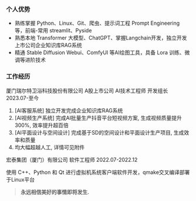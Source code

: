 ### 个人优势

- 熟练掌握 Python、Linux、Git、爬虫、提示词工程 Prompt Engineering 等，前端-常用 streamlit、Pyside
- 熟悉本地 Transformer 大模型、ChatGPT、掌握Langchain开发，独立开发上市公司企业知识库RAG系统
- 精通 Stable Diffusion Webui、ComfyUI 等AI绘图工具，具备 Lora 训练、微调等进阶技术

### 工作经历

厦门瑞尔特卫浴科技股份有限公司 A股上市公司
AI技术工程师 开发组长
2023.07-至今

1. [AI客服系统] 独立开发完成企业知识库RAG系统
2. [AI视频生产系统] 完成AI批量生产抖音平台短视频方案, 生成视频质量提升300%, 效率提升超百倍
3. [AI平面设计与空间设计] 完成基于SD的空间设计和平面设计生产项目, 生成效率和质量
4. 均大幅超越人工, 详情可见附件

宏泰集团（厦门）有限公司
软件工程师
2022.07-2022.12

使用 C++、Python 和 Qt 进行虚拟机系统客户端软件开发，qmake交叉编译部署于Linux平台



>  **永远相信美好的事情即将发生.** 

